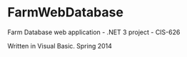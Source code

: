 FarmWebDatabase
============

Farm Database web application -  .NET 3 project - CIS-626

Written in Visual Basic.
Spring 2014
